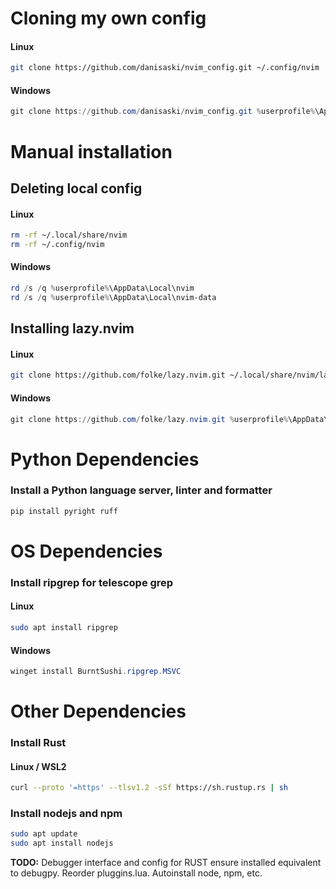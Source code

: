 # Cloning my own config

#### Linux
```bash
git clone https://github.com/danisaski/nvim_config.git ~/.config/nvim
```

#### Windows
```powershell
git clone https://github.com/danisaski/nvim_config.git %userprofile%\AppData\Local\nvim
```

# Manual installation

## Deleting local config 

#### Linux
```bash
rm -rf ~/.local/share/nvim
rm -rf ~/.config/nvim
```

#### Windows
```powershell
rd /s /q %userprofile%\AppData\Local\nvim
rd /s /q %userprofile%\AppData\Local\nvim-data
```

## Installing lazy.nvim

#### Linux
```bash
git clone https://github.com/folke/lazy.nvim.git ~/.local/share/nvim/lazy/lazy.nvim
```

#### Windows
```powershell
git clone https://github.com/folke/lazy.nvim.git %userprofile%\AppData\Local\nvim\lazy\lazy.nvim
```

# Python Dependencies

### Install a Python language server, linter and formatter
```bash
pip install pyright ruff
```

# OS Dependencies

### Install ripgrep for telescope grep

#### Linux
```bash
sudo apt install ripgrep
```

#### Windows
```powershell
winget install BurntSushi.ripgrep.MSVC
```

# Other Dependencies

### Install Rust
#### Linux / WSL2
```bash
curl --proto '=https' --tlsv1.2 -sSf https://sh.rustup.rs | sh
```

### Install nodejs and npm
```bash
sudo apt update
sudo apt install nodejs
```

**TODO:** Debugger interface and config for RUST
ensure installed equivalent to debugpy. Reorder pluggins.lua. Autoinstall node, npm, etc.

